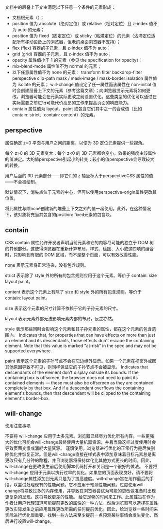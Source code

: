 文档中的层叠上下文由满足以下任意一个条件的元素形成：

* 文档根元素（<html>）；
* position 值为 absolute（绝对定位）或 relative（相对定位）且 z-index 值不为 auto 的元素；
* position 值为 fixed（固定定位）或 sticky（粘滞定位）的元素（沾滞定位适配所有移动设备上的浏览器，但老的桌面浏览器不支持）；
* flex (flex) 容器的子元素，且 z-index 值不为 auto；
* grid (grid) 容器的子元素，且 z-index 值不为 auto；
* opacity 属性值小于 1 的元素（参见 the specification for opacity）；
* mix-blend-mode 属性值不为 normal 的元素；
* 以下任意属性值不为 none 的元素：
    transform
    filter
    backdrop-filter
    perspective
    clip-path
    mask / mask-image / mask-border
    isolation 属性值为 isolate 的元素；
    will-change 值设定了任一属性而该属性在 non-initial 值时会创建层叠上下文的元素（参考这篇文章）；向浏览器提示元素将如何更改。浏览器可能会在元素实际更改之前设置优化。这些类型的优化可以通过在实际需要之前进行可能代价高昂的工作来提高页面的响应能力。
* contain 属性值为 layout、paint 或包含它们其中之一的合成值（比如 contain: strict、contain: content）的元素。

## perspective
属性确定 z=0 平面与用户之间的距离，以便为 3D 定位元素提供一些视角。

每个 z>0 的 3D 元素变大；每个 z<0 的 3D 元素都会变小。效果的强度由该属性的值决定。大的值perspective引起小的转变；较小的值perspective会导致较大的转换。

用户后面的 3D 元素部分——即它们的 z 轴坐标大于perspectiveCSS 属性的值——不会被绘制。

默认情况下，消失点位于元素的中心，但可以使用perspective-origin属性更改其位置。

将此属性与除none创建新的堆叠上下文之外的值一起使用。此外，在这种情况下，该对象将充当其包含的position: fixed元素的包含块。
## contain

CSS contain 属性允许开发者声明当前元素和它的内容尽可能的独立于 DOM 树的其他部分。这使得浏览器在重新计算布局、样式、绘图、大小或这四项的组合时，只影响到有限的 DOM 区域，而不是整个页面，可以有效改善性能。

none
表示元素将正常渲染，没有包含规则。

strict
表示除了 style 外的所有的包含规则应用于这个元素。等价于 contain: size layout paint。

content
表示这个元素上有除了 size 和 style 外的所有包含规则。等价于 contain: layout paint。

size
表示这个元素的尺寸计算不依赖于它的子孙元素的尺寸。

layout
表示元素外部无法影响元素内部的布局，反之亦然。

style
表示那些同时会影响这个元素和其子孙元素的属性，都在这个元素的包含范围内。 Indicates that, for properties that can have effects on more than just an element and its descendants, those effects don't escape the containing element. Note that this value is marked "at-risk" in the spec and may not be supported everywhere.

paint
表示这个元素的子孙节点不会在它边缘外显示。如果一个元素在视窗外或因其他原因导致不可见，则同样保证它的子孙节点不会被显示。 Indicates that descendants of the element don't display outside its bounds. If the containing box is offscreen, the browser does not need to paint its contained elements — these must also be offscreen as they are contained completely by that box. And if a descendant overflows the containing element's bounds, then that descendant will be clipped to the containing element's border-box.


## will-change

使用注意事项

不要将 will-change 应用于太多元素。浏览器已经尽力优化所有内容。一些更强大的优化可能会will-change最终使用大量机器资源，并且当像这样过度使用时会导致页面变慢或消耗大量资源。
谨慎使用。浏览器进行优化的正常行为是尽快删除优化并恢复正常。但是will-change直接在样式表中添加意味着目标元素总是离更改只有几分钟的路程，并且浏览器将保持优化比其他方式更长的时间。因此，will-change在更改发生前后使用脚本代码打开和关闭是一个很好的做法。
不要将 will-change 应用于元素以执行过早的优化。如果您的页面表现良好，请不要将will-change属性添加到元素只是为了提高速度。will-change旨在用作最后的手段，以尝试处理现有的性能问题。它不应用于预测性能问题。过度使用will-change将导致过多的内存使用，并导致在浏览器尝试为可能的更改做准备时出现更复杂的呈现。这将导致更差的性能。
给它足够的时间来工作。此属性旨在作为作者让用户代理知道可能提前更改的属性的一种方法。然后浏览器可以选择在属性更改实际发生之前应用属性更改所需的任何提前优化。因此，给浏览器一些时间来实际进行优化很重要。找到一些方法来至少提前一点预测某些事情会发生变化，然后进行设置will-change。